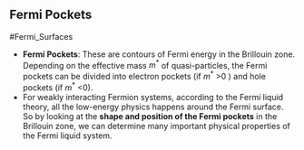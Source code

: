 ## Fermi Pockets 
#Fermi_Surfaces
- **Fermi Pockets**: These are contours of Fermi energy in the Brillouin zone. Depending on the effective mass $m^*$ of quasi-particles, the Fermi pockets can be divided into electron pockets (if $m^*$ >0 ) and hole pockets (if $m^*$ <0).
- For weakly interacting Fermion systems, according to the Fermi liquid theory, all the low-energy physics happens around the Fermi surface. So by looking at the **shape and position of the Fermi pockets** in the Brillouin zone, we can determine many important physical properties of the Fermi liquid system.



